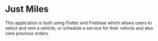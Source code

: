 # Just Miles
This application is built using Flutter and Firebase which allows users to select and rent a vehicle, or schedule a service for their vehicle and also view previous orders.


